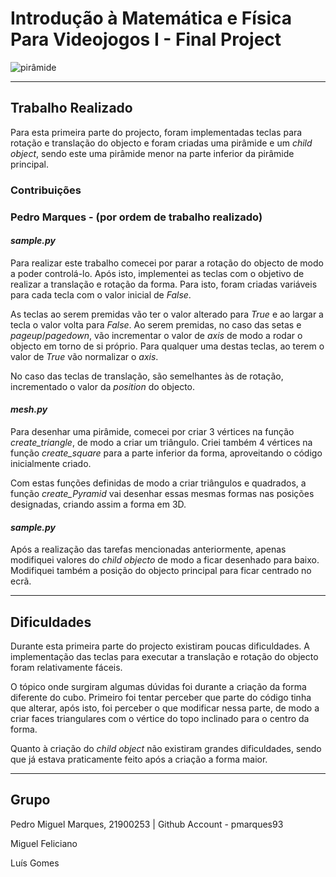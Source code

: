 # Introdução à Matemática e Física Para Videojogos I - Final Project

![pirâmide](https://temptempo.yolasite.com/resources/form%20-tf%20matematica.png)

---

## Trabalho Realizado

Para esta primeira parte do projecto, foram implementadas teclas para rotação e translação do objecto e foram criadas uma pirâmide e um *child object*, sendo este uma pirâmide menor na parte inferior da pirâmide principal.

### Contribuições
### Pedro Marques - (por ordem de trabalho realizado)

#### *sample.py*
Para realizar este trabalho comecei por parar a rotação do objecto de modo a poder controlá-lo. Após isto, implementei as teclas com o objetivo de realizar a translação e rotação da forma. Para isto, foram criadas variáveis para cada tecla com o valor inicial de *False*.    

As teclas ao serem premidas vão ter o valor alterado para *True* e ao largar a tecla o valor volta para *False*.
Ao serem premidas, no caso das setas e *pageup*/*pagedown*, vão incrementar o valor de *axis* de modo a rodar o objecto em torno de si próprio. Para qualquer uma destas teclas, ao terem o valor de *True* vão normalizar o *axis*.

No caso das teclas de translação, são semelhantes às de rotação, incrementado o valor da *position* do objecto.

#### *mesh.py*
Para desenhar uma pirâmide, comecei por criar 3 vértices na função *create_triangle*, de modo a criar um triângulo. Criei também 4 vértices na função *create_square* para a parte inferior da forma, aproveitando o código inicialmente criado.

Com estas funções definidas de modo a criar triângulos e quadrados, a função *create_Pyramid* vai desenhar essas mesmas formas nas posições designadas, criando assim a forma em 3D.

#### *sample.py*
Após a realização das tarefas mencionadas anteriormente, apenas modifiquei valores do *child objecto* de modo a ficar desenhado para baixo. Modifiquei também a posição do objecto principal para ficar centrado no ecrã.

---

## Dificuldades

Durante esta primeira parte do projecto existiram poucas dificuldades. 
A implementação das teclas para executar a translação e rotação do objecto foram relativamente fáceis. 

O tópico onde surgiram algumas dúvidas foi durante a criação da forma diferente do cubo. Primeiro foi tentar perceber que parte do código tinha que alterar, após isto, foi perceber o que modificar nessa parte, de modo a criar faces triangulares com o vértice do topo inclinado para o centro da forma.

Quanto à criação do *child object* não existiram grandes dificuldades, sendo que já estava praticamente feito após a criação a forma maior.

---

## Grupo

Pedro Miguel Marques, 21900253 | Github Account - pmarques93

Miguel Feliciano

Luís Gomes
